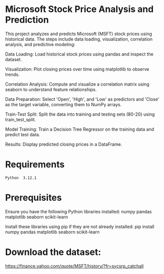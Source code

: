 # Microsoft Stock Price Analysis and Prediction
This project analyzes and predicts Microsoft (MSFT) stock prices using historical data. The steps include data loading, visualization, correlation analysis, and predictive modeling:

Data Loading: Load historical stock prices using pandas and inspect the dataset.

Visualization: Plot closing prices over time using matplotlib to observe trends.

Correlation Analysis: Compute and visualize a correlation matrix using seaborn to understand feature relationships.

Data Preparation: Select 'Open', 'High', and 'Low' as predictors and 'Close' as the target variable, converting them to NumPy arrays.

Train-Test Split: Split the data into training and testing sets (80-20) using train_test_split.

Model Training: Train a Decision Tree Regressor on the training data and predict test data.

Results: Display predicted closing prices in a DataFrame.

# Requirements
    Python  3.12.1
# Prerequisites
Ensure you have the following Python libraries installed:
    numpy
    pandas
    matplotlib
    seaborn
    scikit-learn
    
Install these libraries using pip if they are not already installed:
    pip install numpy pandas matplotlib seaborn scikit-learn


   
# Download the dataset:
   https://finance.yahoo.com/quote/MSFT/history/?fr=sycsrp_catchall
